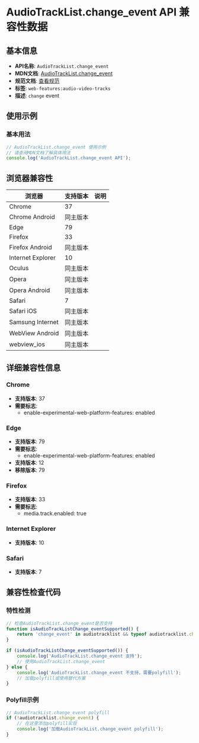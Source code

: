 # AudioTrackList.change_event API 兼容性数据

## 基本信息

- **API名称**: `AudioTrackList.change_event`
- **MDN文档**: [AudioTrackList.change_event](https://developer.mozilla.org/docs/Web/API/AudioTrackList/change_event)
- **规范文档**: [查看规范](https://html.spec.whatwg.org/multipage/media.html#event-media-change,https://html.spec.whatwg.org/multipage/media.html#handler-tracklist-onchange)
- **标签**: `web-features:audio-video-tracks`
- **描述**: `change` event

## 使用示例

### 基本用法

```javascript
// AudioTrackList.change_event 使用示例
// 请查阅MDN文档了解具体用法
console.log('AudioTrackList.change_event API');
```

## 浏览器兼容性

| 浏览器 | 支持版本 | 说明 |
|--------|----------|------|
| Chrome | 37 |  |
| Chrome Android | 同主版本 |  |
| Edge | 79 |  |
| Firefox | 33 |  |
| Firefox Android | 同主版本 |  |
| Internet Explorer | 10 |  |
| Oculus | 同主版本 |  |
| Opera | 同主版本 |  |
| Opera Android | 同主版本 |  |
| Safari | 7 |  |
| Safari iOS | 同主版本 |  |
| Samsung Internet | 同主版本 |  |
| WebView Android | 同主版本 |  |
| webview_ios | 同主版本 |  |

## 详细兼容性信息

### Chrome

- **支持版本**: 37
- **需要标志**: 
  - enable-experimental-web-platform-features: enabled

### Edge

- **支持版本**: 79
- **需要标志**: 
  - enable-experimental-web-platform-features: enabled
- **支持版本**: 12
- **移除版本**: 79

### Firefox

- **支持版本**: 33
- **需要标志**: 
  - media.track.enabled: true

### Internet Explorer

- **支持版本**: 10

### Safari

- **支持版本**: 7

## 兼容性检查代码

### 特性检测

```javascript
// 检查AudioTrackList.change_event是否支持
function isAudioTrackListChange_eventSupported() {
    return 'change_event' in audiotracklist && typeof audiotracklist.change_event === 'function';
}

if (isAudioTrackListChange_eventSupported()) {
    console.log('AudioTrackList.change_event 支持');
    // 使用AudioTrackList.change_event
} else {
    console.log('AudioTrackList.change_event 不支持，需要polyfill');
    // 加载polyfill或使用替代方案
}
```

### Polyfill示例

```javascript
// AudioTrackList.change_event polyfill
if (!audiotracklist.change_event) {
    // 在这里添加polyfill实现
    console.log('加载AudioTrackList.change_event polyfill');
}
```

